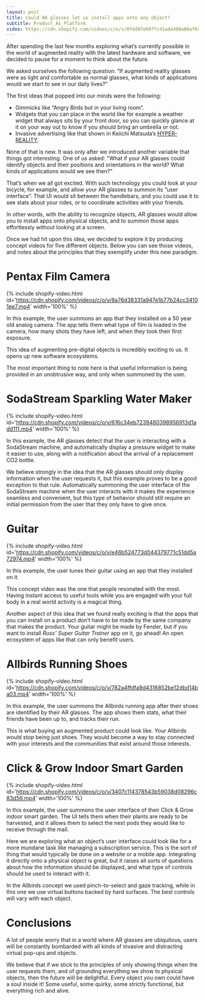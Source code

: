 ```yaml
---
layout: post
title: Could AR glasses let us install apps onto any object?
subtitle: Product_As_Platform
video: https://cdn.shopify.com/videos/c/o/v/0fdd97e697fc41ada490a00af644acea.mp4
---
```


After spending the last few months exploring what’s currently possible in the world of augmented reality with the latest hardware and software, we decided to pause for a moment to think about the future.

We asked ourselves the following question: “If augmented reality glasses were as light and comfortable as normal glasses, what kinds of applications would we start to see in our daily lives?”

The first ideas that popped into our minds were the following:

- Gimmicks like “Angry Birds but in your living room”.
- Widgets that you can place in the world like for example a weather widget that always sits by your front door, so you can quickly glance at it on your way out to know if you should bring an umbrella or not.
- Invasive advertising like that shown in Keiichi Matsuda’s [HYPER-REALITY](https://www.youtube.com/watch?v=YJg02ivYzSs&ab_channel=KeiichiMatsuda).

None of that is new. It was only after we introduced another variable that things got interesting. One of us asked: "What if your AR glasses could identify objects and their positions and orientations in the world? What kinds of applications would we see then?"

That’s when we all got excited. With such technology you could look at your bicycle, for example, and allow your AR glasses to summon its “user interface”. That UI would sit between the handlebars, and you could use it to see stats about your rides, or to coordinate activities with your friends.

In other words, with the ability to recognize objects, AR glasses would allow you to install apps onto physical objects, and to summon those apps effortlessly without looking at a screen.

Once we had hit upon this idea, we decided to explore it by producing concept videos for five different objects. Below you can see those videos, and notes about the principles that they exemplify under this new paradigm.

# Pentax Film Camera

{% include shopify-video.html id='https://cdn.shopify.com/videos/c/o/v/8a76d38331a947e1b77b24cc34101ee7.mp4' width='100%' %}

In this example, the user summons an app that they installed on a 50 year old analog camera. The app tells them what type of film is loaded in the camera, how many shots they have left, and when they took their first exposure.

This idea of augmenting pre-digital objects is incredibly exciting to us. It opens up new software ecosystems.

The most important thing to note here is that useful information is being provided in an unobtrusive way, and only when summoned by the user.

# SodaStream Sparkling Water Maker

{% include shopify-video.html id='https://cdn.shopify.com/videos/c/o/v/616c34eb7239480398956913d1add111.mp4' width='100%' %}

In this example, the AR glasses detect that the user is interacting with a SodaStream machine, and automatically display a pressure widget to make it easier to use, along with a notification about the arrival of a replacement CO2 bottle.

We believe strongly in the idea that the AR glasses should only display information when the user requests it, but this example proves to be a good exception to that rule. Automatically summoning the user interface of the SodaStream machine when the user interacts with it makes the experience seamless and convenient, but this type of behavior should still require an initial permission from the user that they only have to give once.

# Guitar

{% include shopify-video.html id='https://cdn.shopify.com/videos/c/o/v/e46b524773d044379771c51dd5a72974.mp4' width='100%' %}

In this example, the user tunes their guitar using an app that they installed on it.

This concept video was the one that people resonated with the most. Having instant access to useful tools while you are engaged with your full body in a real world activity is a magical thing.

Another aspect of this idea that we found really exciting is that the apps that you can install on a product don’t have to be made by the same company that makes the product. Your guitar might be made by Fender, but if you want to install _Russ’ Super Guitar Trainer_ app on it, go ahead! An open ecosystem of apps like that can only benefit users.

# Allbirds Running Shoes

{% include shopify-video.html id='https://cdn.shopify.com/videos/c/o/v/782a4ffdfa9d4316852be12dbd14ba03.mp4' width='100%' %}

In this example, the user summons the Allbirds running app after their shoes are identified by their AR glasses. The app shows them stats, what their friends have been up to, and tracks their run.

This is what buying an augmented product could look like. Your Allbirds would stop being just shoes. They would become a way to stay connected with your interests and the communities that exist around those interests.

# Click & Grow Indoor Smart Garden

{% include shopify-video.html id='https://cdn.shopify.com/videos/c/o/v/3407c114378543b59038d08296c83d56.mp4' width='100%' %}

In this example, the user summons the user interface of their Click & Grow indoor smart garden. The UI tells them when their plants are ready to be harvested, and it allows them to select the next pods they would like to receive through the mail.

Here we are exploring what an object’s user interface could look like for a more mundane task like managing a subscription service. This is the sort of thing that would typically be done on a website or a mobile app. Integrating it directly onto a physical object is great, but it raises all sorts of questions about how the information should be displayed, and what type of controls should be used to interact with it.

In the Allbirds concept we used pinch-to-select and gaze tracking, while in this one we use virtual buttons backed by hard surfaces. The best controls will vary with each object.

# Conclusions

A lot of people worry that in a world where AR glasses are ubiquitous, users will be constantly bombarded with all kinds of invasive and distracting virtual pop-ups and objects.

We believe that if we stick to the principles of only showing things when the user requests them, and of grounding everything we show to physical objects, then the future will be delightful. Every object you own could have a soul inside it! Some useful, some quirky, some strictly functional, but everything rich and alive.
